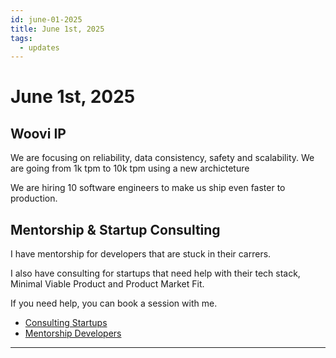```yaml
---
id: june-01-2025
title: June 1st, 2025
tags:
  - updates
---
```


# June 1st, 2025

## Woovi IP

We are focusing on reliability, data consistency, safety and scalability.
We are going from 1k tpm to 10k tpm using a new archicteture

We are hiring 10 software engineers to make us ship even faster to production.

## Mentorship & Startup Consulting

I have mentorship for developers that are stuck in their carrers.

I also have consulting for startups that need help with their tech stack, Minimal Viable Product and Product Market Fit.

If you need help, you can book a session with me.

- [Consulting Startups](../../../paid-consulting-startups.mdx)
- [Mentorship Developers](../../../paid-mentorship-developers.mdx)

---
